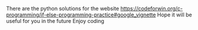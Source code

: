 There are the python solutions for the website https://codeforwin.org/c-programming/if-else-programming-practice#google_vignette
Hope it will be useful for you in the future 
Enjoy coding 
